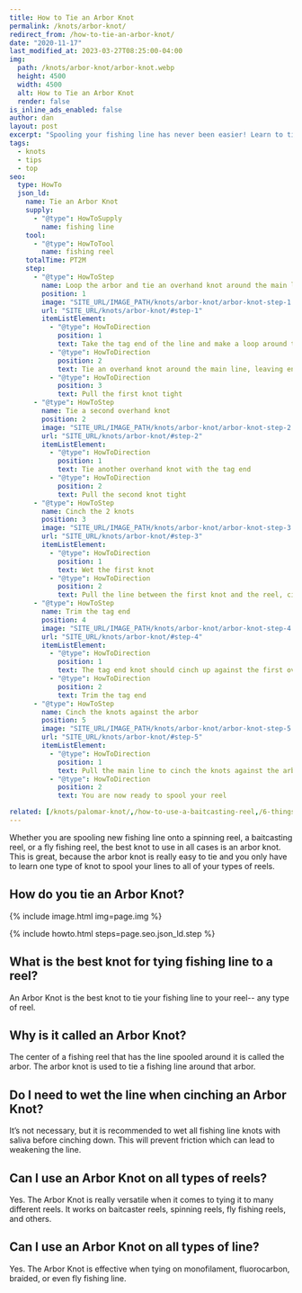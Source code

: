 ```yaml
---
title: How to Tie an Arbor Knot
permalink: /knots/arbor-knot/
redirect_from: /how-to-tie-an-arbor-knot/
date: "2020-11-17"
last_modified_at: 2023-03-27T08:25:00-04:00
img:
  path: /knots/arbor-knot/arbor-knot.webp
  height: 4500
  width: 4500
  alt: How to Tie an Arbor Knot
  render: false
is_inline_ads_enabled: false
author: dan
layout: post
excerpt: "Spooling your fishing line has never been easier! Learn to tie the versatile arbor knot and use it on your spinning, baitcasting, or fly fishing reels. This easy knot is perfect for amateur anglers of all levels and works with any type of fishing line."
tags:
  - knots
  - tips
  - top
seo:
  type: HowTo
  json_ld:
    name: Tie an Arbor Knot
    supply:
      - "@type": HowToSupply
        name: fishing line
    tool:
      - "@type": HowToTool
        name: fishing reel
    totalTime: PT2M
    step:
      - "@type": HowToStep
        name: Loop the arbor and tie an overhand knot around the main line
        position: 1
        image: "SITE_URL/IMAGE_PATH/knots/arbor-knot/arbor-knot-step-1.webp"
        url: "SITE_URL/knots/arbor-knot/#step-1"
        itemListElement:
          - "@type": HowToDirection
            position: 1
            text: Take the tag end of the line and make a loop around the arbor of the reel
          - "@type": HowToDirection
            position: 2
            text: Tie an overhand knot around the main line, leaving enough line to tie another knot
          - "@type": HowToDirection
            position: 3
            text: Pull the first knot tight
      - "@type": HowToStep
        name: Tie a second overhand knot
        position: 2
        image: "SITE_URL/IMAGE_PATH/knots/arbor-knot/arbor-knot-step-2.webp"
        url: "SITE_URL/knots/arbor-knot/#step-2"
        itemListElement:
          - "@type": HowToDirection
            position: 1
            text: Tie another overhand knot with the tag end
          - "@type": HowToDirection
            position: 2
            text: Pull the second knot tight
      - "@type": HowToStep
        name: Cinch the 2 knots
        position: 3
        image: "SITE_URL/IMAGE_PATH/knots/arbor-knot/arbor-knot-step-3.webp"
        url: "SITE_URL/knots/arbor-knot/#step-3"
        itemListElement:
          - "@type": HowToDirection
            position: 1
            text: Wet the first knot
          - "@type": HowToDirection
            position: 2
            text: Pull the line between the first knot and the reel, cinching the two knots together
      - "@type": HowToStep
        name: Trim the tag end
        position: 4
        image: "SITE_URL/IMAGE_PATH/knots/arbor-knot/arbor-knot-step-4.webp"
        url: "SITE_URL/knots/arbor-knot/#step-4"
        itemListElement:
          - "@type": HowToDirection
            position: 1
            text: The tag end knot should cinch up against the first overhand knot, preventing the knots from slipping or untying
          - "@type": HowToDirection
            position: 2
            text: Trim the tag end
      - "@type": HowToStep
        name: Cinch the knots against the arbor
        position: 5
        image: "SITE_URL/IMAGE_PATH/knots/arbor-knot/arbor-knot-step-5.webp"
        url: "SITE_URL/knots/arbor-knot/#step-5"
        itemListElement:
          - "@type": HowToDirection
            position: 1
            text: Pull the main line to cinch the knots against the arbor
          - "@type": HowToDirection
            position: 2
            text: You are now ready to spool your reel

related: [/knots/palomar-knot/,/how-to-use-a-baitcasting-reel,/6-things-to-do-in-the-fishing-off-season,]
---
```

Whether you are spooling new fishing line onto a spinning reel, a baitcasting reel, or a fly fishing reel, the best knot to use in all cases is an arbor knot. This is great, because the arbor knot is really easy to tie and you only have to learn one type of knot to spool your lines to all of your types of reels.

## How do you tie an Arbor Knot?

{% include image.html img=page.img %}

{% include howto.html steps=page.seo.json_ld.step %}

<script type="text/javascript">
amzn_assoc_placement = "adunit0";
amzn_assoc_search_bar = "false";
amzn_assoc_tracking_id = "schaeferpro07-20";
amzn_assoc_ad_mode = "search";
amzn_assoc_ad_type = "smart";
amzn_assoc_marketplace = "amazon";
amzn_assoc_region = "US";
amzn_assoc_title = "Shop Related Products";
amzn_assoc_default_search_phrase = "the complete book of fishing knots";
amzn_assoc_default_category = "SportingGoods";
amzn_assoc_linkid = "6a059d0e9441cd63e266c572bc21ba8e";
amzn_assoc_default_browse_node = "3375251";
</script>
<script src="//z-na.amazon-adsystem.com/widgets/onejs?MarketPlace=US"></script>

## What is the best knot for tying fishing line to a reel?
An Arbor Knot is the best knot to tie your fishing line to your reel-- any type of reel.

## Why is it called an Arbor Knot?
The center of a fishing reel that has the line spooled around it is called the arbor. The arbor knot is used to tie a fishing line around that arbor.

## Do I need to wet the line when cinching an Arbor Knot?
It’s not necessary, but it is recommended to wet all fishing line knots with saliva before cinching down. This will prevent friction which can lead to weakening the line.

## Can I use an Arbor Knot on all types of reels?
Yes. The Arbor Knot is really versatile when it comes to tying it to many different reels. It works on baitcaster reels, spinning reels, fly fishing reels, and others.

## Can I use an Arbor Knot on all types of line?
Yes. The Arbor Knot is effective when tying on monofilament, fluorocarbon, braided, or even fly fishing line.
